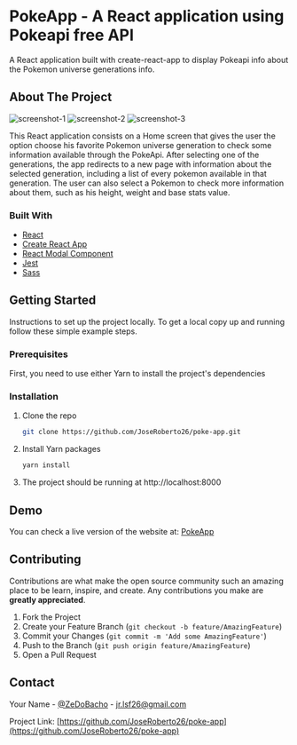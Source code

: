 # PokeApp - A React application using Pokeapi free API 

A React application built with create-react-app to display Pokeapi info about the Pokemon universe generations info.

## About The Project
![screenshot-1](https://i.imgur.com/EFQiH0t.png)
![screenshot-2](https://i.imgur.com/9sneZCL.png)
![screenshot-3](https://i.imgur.com/RECw6ay.png)

This React application consists on a Home screen that gives the user the option choose his favorite Pokemon universe generation to check some information available through the PokeApi.
After selecting one of the generations, the app redirects to a new page with information about the selected generation, including a list of every pokemon available in that generation. The user can also select a Pokemon to check more information about them, such as his height, weight and base stats value. 

### Built With

* [React](https://reactjs.org/)
* [Create React App](https://create-react-app.dev/)
* [React Modal Component](https://www.npmjs.com/package/react-modal)
* [Jest](https://jestjs.io/)
* [Sass](https://sass-lang.com/)

<!-- GETTING STARTED -->
## Getting Started

Instructions to set up the project locally. To get a local copy up and running follow these simple example steps.

### Prerequisites

First, you need to use either Yarn to install the project's dependencies

### Installation

1. Clone the repo
   ```sh
   git clone https://github.com/JoseRoberto26/poke-app.git
   ```
2. Install Yarn packages
   ```sh
   yarn install
   ```
3. The project should be running at http://localhost:8000

<!-- DEMO -->
## Demo

You can check a live version of the website at: [PokeApp](https://poke-gen-app.netlify.app/)

<!-- CONTRIBUTING -->
## Contributing

Contributions are what make the open source community such an amazing place to be learn, inspire, and create. Any contributions you make are **greatly appreciated**.

1. Fork the Project
2. Create your Feature Branch (`git checkout -b feature/AmazingFeature`)
3. Commit your Changes (`git commit -m 'Add some AmazingFeature'`)
4. Push to the Branch (`git push origin feature/AmazingFeature`)
5. Open a Pull Request



<!-- CONTACT -->
## Contact

Your Name - [@ZeDoBacho](https://twitter.com/ZeDoBacho) - jr.lsf26@gmail.com

Project Link: [https://github.com/JoseRoberto26/poke-app](https://github.com/JoseRoberto26/poke-app)
